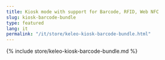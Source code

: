 ```yaml
---
title: Kiosk mode with support for Barcode, RFID, Web NFC
slug: kiosk-barcode-bundle
type: featured
lang: it
permalink: "/it/store/keleo-kiosk-barcode-bundle.html"
---
```


{% include store/keleo-kiosk-barcode-bundle.md %}
